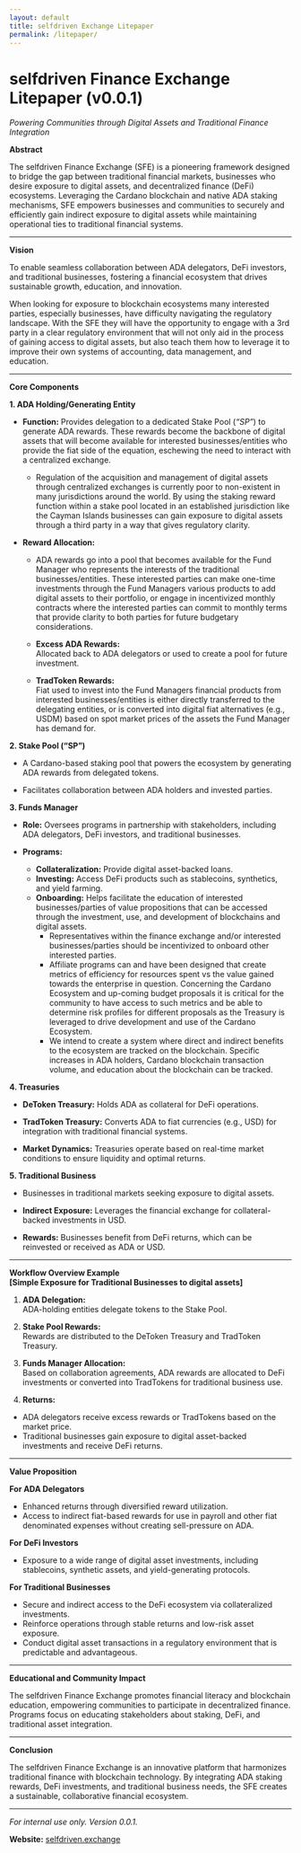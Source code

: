 ```yaml
---
layout: default
title: selfdriven Exchange Litepaper
permalink: /litepaper/
---
```


# **selfdriven Finance Exchange Litepaper (v0.0.1)**  

*Powering Communities through Digital Assets and Traditional Finance Integration*

**Abstract**

The selfdriven Finance Exchange (SFE) is a pioneering framework designed to bridge the gap between traditional financial markets, businesses who desire exposure to digital assets, and decentralized finance (DeFi) ecosystems. Leveraging the Cardano blockchain and native ADA staking mechanisms, SFE empowers businesses and communities to securely and efficiently gain indirect exposure to digital assets while maintaining operational ties to traditional financial systems.

---

**Vision**

To enable seamless collaboration between ADA delegators, DeFi investors, and traditional businesses, fostering a financial ecosystem that drives sustainable growth, education, and innovation.

When looking for exposure to blockchain ecosystems many interested parties, especially businesses, have difficulty navigating the regulatory landscape. With the SFE they will have the opportunity to engage with a 3rd party in a clear regulatory environment that will not only aid in the process of gaining access to digital assets, but also teach them how to leverage it to improve their own systems of accounting, data management, and education.

---

**Core Components**

**1\. ADA Holding/Generating Entity**

* **Function:** Provides delegation to a dedicated Stake Pool (*“SP”*) to generate ADA rewards.  These rewards become the backbone of digital assets that will become available for interested businesses/entities who provide the fiat side of the equation, eschewing the need to interact with a centralized exchange.


  * Regulation of the acquisition and management of digital assets through centralized exchanges is currently poor to non-existent in many jurisdictions around the world.  By using the staking reward function within a stake pool located in an established jurisdiction like the Cayman Islands businesses can gain exposure to digital assets through a third party in a way that gives regulatory clarity.

* **Reward Allocation:**  
  * ADA rewards go into a pool that becomes available for the Fund Manager who represents the interests of the traditional businesses/entities.  These interested parties can make one-time investments through the Fund Managers various products to add digital assets to their portfolio, or engage in incentivized monthly contracts where the interested parties can commit to monthly terms that provide clarity to both parties for future budgetary considerations. 

  * **Excess ADA Rewards:**  
    Allocated back to ADA delegators or used to create a pool for future investment.  
  * **TradToken Rewards:**  
    Fiat used to invest into the Fund Managers financial products from interested businesses/entities is either directly transferred to the delegating entities, or is converted into digital fiat alternatives (e.g., USDM) based on spot market prices of the assets the Fund Manager has demand for.

**2\. Stake Pool (“SP”)**

* A Cardano-based staking pool that powers the ecosystem by generating ADA rewards from delegated tokens.

* Facilitates collaboration between ADA holders and invested parties.

**3\. Funds Manager**

* **Role:** Oversees programs in partnership with stakeholders, including ADA delegators, DeFi investors, and traditional businesses.

* **Programs:**

  * **Collateralization:** Provide digital asset-backed loans.  
  * **Investing:** Access DeFi products such as stablecoins, synthetics, and yield farming.  
  * **Onboarding:** Helps facilitate the education of interested businesses/parties of value propositions that can be accessed through the investment, use, and development of blockchains and digital assets.  
    * Representatives within the finance exchange and/or interested businesses/parties should be incentivized to onboard other interested parties.    
    * Affiliate programs can and have been designed that create metrics of efficiency for resources spent vs the value gained towards the enterprise in question.  Concerning the Cardano Ecosystem and up-coming budget proposals it is critical for the community to have access to such metrics and be able to determine risk profiles for different proposals as the Treasury is leveraged to drive development and use of the Cardano Ecosystem.    
    * We intend to create a system where direct and indirect benefits to the ecosystem are tracked on the blockchain. Specific increases in ADA holders, Cardano blockchain transaction volume, and education about the blockchain can be tracked.

**4\. Treasuries**

* **DeToken Treasury:** Holds ADA as collateral for DeFi operations.

* **TradToken Treasury:** Converts ADA to fiat currencies (e.g., USD) for integration with traditional financial systems.

* **Market Dynamics:** Treasuries operate based on real-time market conditions to ensure liquidity and optimal returns.

**5\. Traditional Business**

* Businesses in traditional markets seeking exposure to digital assets.

* **Indirect Exposure:** Leverages the financial exchange for collateral-backed investments in USD.

* **Rewards:** Businesses benefit from DeFi returns, which can be reinvested or received as ADA or USD.

---

**Workflow Overview Example**  
**\[Simple Exposure for Traditional Businesses to digital assets\]**

1. **ADA Delegation:**  
   ADA-holding entities delegate tokens to the Stake Pool.

2. **Stake Pool Rewards:**  
   Rewards are distributed to the DeToken Treasury and TradToken Treasury.

3. **Funds Manager Allocation:**  
   Based on collaboration agreements, ADA rewards are allocated to DeFi investments or converted into TradTokens for traditional business use.

4. **Returns:**

* ADA delegators receive excess rewards or TradTokens based on the market price.  
* Traditional businesses gain exposure to digital asset-backed investments and receive DeFi returns.

---

**Value Proposition**

**For ADA Delegators**

* Enhanced returns through diversified reward utilization.  
* Access to indirect fiat-based rewards for use in payroll and other fiat denominated expenses without creating sell-pressure on ADA.

**For DeFi Investors**

* Exposure to a wide range of digital asset investments, including stablecoins, synthetic assets, and yield-generating protocols.

**For Traditional Businesses**

* Secure and indirect access to the DeFi ecosystem via collateralized investments.  
* Reinforce operations through stable returns and low-risk asset exposure.  
* Conduct digital asset transactions in a regulatory environment that is predictable and advantageous.

---

**Educational and Community Impact**

The selfdriven Finance Exchange promotes financial literacy and blockchain education, empowering communities to participate in decentralized finance. Programs focus on educating stakeholders about staking, DeFi, and traditional asset integration.

---

**Conclusion**

The selfdriven Finance Exchange is an innovative platform that harmonizes traditional finance with blockchain technology. By integrating ADA staking rewards, DeFi investments, and traditional business needs, the SFE creates a sustainable, collaborative financial ecosystem.

---

*For internal use only. Version 0.0.1.*

**Website:** [selfdriven.exchange](https://selfdriven.finance)
